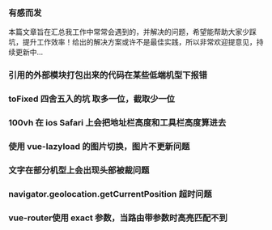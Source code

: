 ### 有感而发 

本篇文章旨在汇总我工作中常常会遇到的，并解决的问题，希望能帮助大家少踩坑，提升工作效率！给出的解决方案或许不是最佳实践，所以非常欢迎提意见，持续更新中...

### 引用的外部模块打包出来的代码在某些低端机型下报错

### toFixed 四舍五入的坑  取多一位，截取少一位

### 100vh 在 ios Safari 上会把地址栏高度和工具栏高度算进去

### 使用 vue-lazyload 的图片切换，图片不更新问题

### 文字在部分机型上会出现头部被裁问题

### navigator.geolocation.getCurrentPosition 超时问题

### vue-router使用 exact 参数，当路由带参数时高亮匹配不到